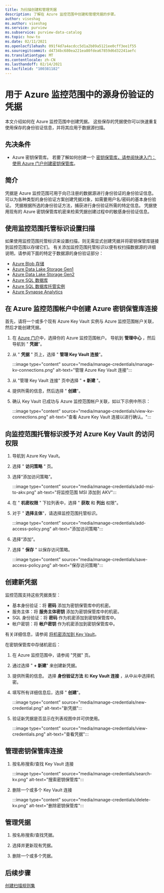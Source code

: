```yaml
---
title: 为扫描创建和管理凭据
description: 了解在 Azure 监控范围中创建和管理凭据的步骤。
author: viseshag
ms.author: viseshag
ms.service: purview
ms.subservice: purview-data-catalog
ms.topic: how-to
ms.date: 02/11/2021
ms.openlocfilehash: 091f4d7a4acdcc5d1a2b89a5121ee0cff3ee1f55
ms.sourcegitcommit: d4734bc680ea221ea80fdea67859d6d32241aefc
ms.translationtype: MT
ms.contentlocale: zh-CN
ms.lasthandoff: 02/14/2021
ms.locfileid: "100381182"
---
```

# <a name="credentials-for-source-authentication-in-azure-purview"></a>用于 Azure 监控范围中的源身份验证的凭据

本文介绍如何在 Azure 监控范围中创建凭据。 这些保存的凭据使你可以快速重复使用保存的身份验证信息，并将其应用于数据源扫描。

## <a name="prerequisites"></a>先决条件

- Azure 密钥保管库。 若要了解如何创建一个 [密钥保管库，请参阅快速入门：使用 Azure 门户创建密钥保管库](../key-vault/general/quick-create-portal.md)。

## <a name="introduction"></a>简介

凭据是 Azure 监控范围可用于向已注册的数据源进行身份验证的身份验证信息。 可以为各种类型的身份验证方案创建凭据对象，如需要用户名/密码的基本身份验证。 凭据根据所选的身份验证方法，捕获进行身份验证所需的特定信息。 凭据使用现有的 Azure 密钥保管库机密来检索凭据创建过程中的敏感身份验证信息。

## <a name="use-purview-managed-identity-to-set-up-scans"></a>使用监控范围托管标识设置扫描

如果使用监控范围托管标识来设置扫描，则无需显式创建凭据并将密钥保管库链接到监控范围以存储它们。 有关添加监控范围托管标识以便有权扫描数据源的详细说明，请参阅下面的特定于数据源的身份验证部分：

- [Azure Blob 存储](register-scan-azure-blob-storage-source.md#setting-up-authentication-for-a-scan)
- [Azure Data Lake Storage Gen1](register-scan-adls-gen1.md#setting-up-authentication-for-a-scan)
- [Azure Data Lake Storage Gen2](register-scan-adls-gen2.md#setting-up-authentication-for-a-scan)
- [Azure SQL 数据库](register-scan-azure-sql-database.md)
- [Azure SQL 数据库托管实例](register-scan-azure-sql-database-managed-instance.md#setting-up-authentication-for-a-scan)
- [Azure Synapse Analytics](register-scan-azure-synapse-analytics.md#setting-up-authentication-for-a-scan)

## <a name="create-azure-key-vaults-connections-in-your-azure-purview-account"></a>在 Azure 监控范围帐户中创建 Azure 密钥保管库连接

首先，请将一个或多个现有 Azure Key Vault 实例与 Azure 监控范围帐户关联，然后才能创建凭据。

1. 在 [Azure 门户](https://portal.azure.com)中，选择你的 Azure 监控范围帐户。 导航到 **管理中心** ，然后导航到 " **凭据**"。

2. 从 " **凭据** " 页上，选择 " **管理 Key Vault 连接**"。

   :::image type="content" source="media/manage-credentials/manage-kv-connections.png" alt-text="管理 Azure Key Vault 连接":::

3. 从 "管理 Key Vault 连接" 页中选择 " **+ 新建** "。

4. 提供所需的信息，然后选择 " **创建**"。

5. 确认 Key Vault 已成功与 Azure 监控范围帐户关联，如以下示例中所示：

   :::image type="content" source="media/manage-credentials/view-kv-connections.png" alt-text="查看 Azure Key Vault 连接以进行确认。":::

## <a name="grant-the-purview-managed-identity-access-to-your-azure-key-vault"></a>向监控范围托管标识授予对 Azure Key Vault 的访问权限

1. 导航到 Azure Key Vault。

2. 选择 " **访问策略** " 页。

3. 选择“添加访问策略”。

   :::image type="content" source="media/manage-credentials/add-msi-to-akv.png" alt-text="将监控范围 MSI 添加到 AKV":::

4. 在 " **机密权限** " 下拉列表中，选择 " **获取** 和 **列出** 权限"。

5. 对于 " **选择主体**"，请选择监控范围托管标识。

   :::image type="content" source="media/manage-credentials/add-access-policy.png" alt-text="添加访问策略":::

6. 选择“添加”。

7. 选择 " **保存** " 以保存访问策略。

   :::image type="content" source="media/manage-credentials/save-access-policy.png" alt-text="保存访问策略":::

## <a name="create-a-new-credential"></a>创建新凭据

监控范围支持这些凭据类型：

- 基本身份验证：将 **密码** 添加为密钥保管库中的机密。
- 服务主体：将 **服务主体密钥** 添加为密钥保管库中的机密。
- SQL 身份验证：将 **密码** 作为机密添加到密钥保管库中。
- 帐户密钥：将 **帐户密钥** 作为机密添加到密钥保管库中。

有关详细信息，请参阅 [将机密添加到 Key Vault](../key-vault/secrets/quick-create-portal.md#add-a-secret-to-key-vault)。

在密钥保管库中存储机密后：

1. 在 Azure 监控范围中，请参阅 "凭据" 页。

2. 通过选择 " **+ 新建**" 来创建新凭据。

3. 提供所需的信息。 选择 **身份验证方法** 和 **Key Vault 连接** ，从中从中选择机密。

4. 填写所有详细信息后，选择 " **创建**"。

   :::image type="content" source="media/manage-credentials/new-credential.png" alt-text="新凭据":::

5. 验证新凭据是否显示在列表视图中并可供使用。

   :::image type="content" source="media/manage-credentials/view-credentials.png" alt-text="查看凭据":::

## <a name="manage-your-key-vault-connections"></a>管理密钥保管库连接

1. 按名称搜索/查找 Key Vault 连接

   :::image type="content" source="media/manage-credentials/search-kv.png" alt-text="搜索密钥保管库":::

2. 删除一个或多个 Key Vault 连接

   :::image type="content" source="media/manage-credentials/delete-kv.png" alt-text="删除密钥保管库":::

## <a name="manage-your-credentials"></a>管理凭据

1. 按名称搜索/查找凭据。
  
2. 选择并更新现有凭据。

3. 删除一个或多个凭据。

## <a name="next-steps"></a>后续步骤

[创建扫描规则集](create-a-scan-rule-set.md)
